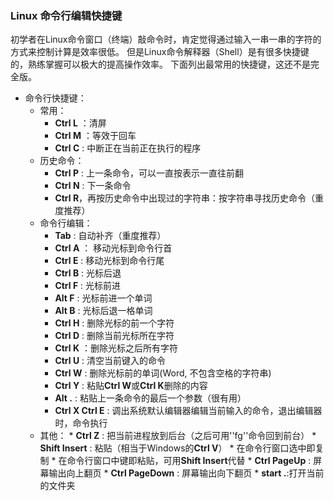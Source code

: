 ###  Linux 命令行编辑快捷键
 
初学者在Linux命令窗口（终端）敲命令时，肯定觉得通过输入一串一串的字符的方式来控制计算是效率很低。
但是Linux命令解释器（Shell）是有很多快捷键的，熟练掌握可以极大的提高操作效率。
下面列出最常用的快捷键，这还不是完全版。

* 命令行快捷键：
    * 常用：
      * **Ctrl L** ：清屏
      * **Ctrl M** ：等效于回车
      * **Ctrl C** : 中断正在当前正在执行的程序
    * 历史命令：
      * **Ctrl P** : 上一条命令，可以一直按表示一直往前翻
      * **Ctrl N** : 下一条命令
      * **Ctrl R**，再按历史命令中出现过的字符串：按字符串寻找历史命令（重度推荐）
    * 命令行编辑：
      * **Tab** : 自动补齐（重度推荐）
      * **Ctrl A** ： 移动光标到命令行首
      * **Ctrl E** :  移动光标到命令行尾
      * **Ctrl B** :  光标后退
      * **Ctrl F** : 光标前进
      * **Alt F**  : 光标前进一个单词
      * **Alt B**  : 光标后退一格单词
      * **Ctrl H** : 删除光标的前一个字符
      * **Ctrl D** : 删除当前光标所在字符
      * **Ctrl K** ：删除光标之后所有字符
      * **Ctrl U** : 清空当前键入的命令
      * **Ctrl W** : 删除光标前的单词(Word, 不包含空格的字符串)
      * **Ctrl Y** : 粘贴**Ctrl W**或**Ctrl K**删除的内容
      * **Alt .**  : 粘贴上一条命令的最后一个参数（很有用）
      * **Ctrl X Ctrl E** : 调出系统默认编辑器编辑当前输入的命令，退出编辑器时，命令执行
     * 其他：
      * **Ctrl Z** : 把当前进程放到后台（之后可用''fg''命令回到前台） 
      * **Shift Insert** : 粘贴（相当于Windows的**Ctrl V**）
      * 在命令行窗口选中即复制
      * 在命令行窗口中键即粘贴，可用**Shift Insert**代替
      * **Ctrl PageUp** : 屏幕输出向上翻页
      * **Ctrl PageDown** : 屏幕输出向下翻页
      * **start .**:打开当前的文件夹